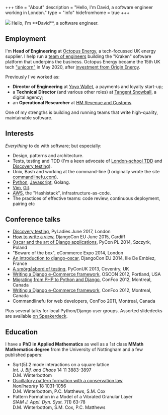 +++ 
title = "About"
description = "Hello, I'm David, a software engineer working in London." 
type = "info"
hidefromhome = true
+++

<img id="about-photo" src="https://gravatar.com/avatar/52d39c7b27386ca98bc016119d95b8b8?s=180" />
Hello, I'm **David**, a software engineer.

## Employment

I'm **Head of Engineering** at [Octopus Energy](https://octopus.energy), a tech-focussed UK energy
supplier. I help run a [team of engineers](https://tech.octopus.energy) building the "Kraken" software platform that underpins the
business. Octopus Energy became the 15th UK tech ["unicorn"](https://en.wikipedia.org/wiki/Unicorn_(finance)) in May 2020,
after [investment from Origin Energy](https://octopus.energy/blog/octopus-energy-achieves-unicorn-status-investment-origin-energy/).

Previously I've worked as:

- **Director of Engineering** at [Yoyo Wallet](http://yoyowallet.com/), a payments
and loyalty start-up;
- a **Technical Director** (and various other roles) at [Tangent Snowball](http://www.tangent.co.uk/), a digital agency;
- an **Operational Researcher** at [HM Revenue and Customs](https://www.gov.uk/government/organisations/hm-revenue-customs).

One of my strengths is building and running teams that write high-quality, maintainable software.

## Interests

_Everything_ to do with software; but especially:

- Design, patterns and architecture.
- Tests, testing and TDD (I'm a keen advocate of [London-school TDD](https://github.com/testdouble/contributing-tests/wiki/London-school-TDD)
 and [Discovery testing](https://github.com/testdouble/contributing-tests/wiki/Discovery-Testing)).
- Unix, Bash and working at the command-line (I originally wrote the site
    [commandlinefu.com](http://www.commandlinefu.com)).
- [Python](/tags/python/), [Javascript](/tags/javascript/), Golang.
- [Vim](/tags/vim/), [Git](/tags/git/).
- [AWS](/tags/aws/), the "Hashistack", infrastructure-as-code.
- The practices of effective teams: code review, continuous deployment, pairing etc

## Conference talks

- [Discovery testing](https://drive.google.com/open?id=142N9hev79SAwfSoAbknTNaciF__g0T-IKXZgmTe4VLM), PyLadies June 2017, London
- [How to write a view](https://speakerdeck.com/codeinthehole/how-to-write-a-view), DjangoCon EU June 2015, Cardiff
- [Oscar and the art of Django applications](http://pl.pycon.org/2014/en/aktualnosci,David-Winterbottom-will-give-a-presentation-on-PyCon-PL-2014,28), PyCon PL 2014, Szczyrk, Poland
- "Beware of the box", eCommerce Expo 2014, London
- [An introduction to django-oscar](https://www.youtube.com/watch?v=o4ol6EzGDSw), DjangoCon EU 2014, Ille De Embiez, France
- [A smörgåsbord of testing](https://speakerdeck.com/codeinthehole/a-smorgasbord-of-testing), PyConUK 2013, Coventry,  UK
- [Writing a Django e-Commerce framework](https://speakerdeck.com/codeinthehole/writing-a-django-e-commerce-framework-1), OSCON 2012, Portland, USA
- [Migrating from PHP to Python and Django](https://speakerdeck.com/codeinthehole/migrating-from-php-to-python-and-django), ConFoo 2012, Montreal, Canada
- [Writing a Django e-Commerce framework](https://speakerdeck.com/codeinthehole/writing-a-django-e-commerce-framework), ConFoo 2012, Montreal, Canada
- Commandlinefu for web developers, ConFoo 2011, Montreal, Canada

Plus several talks for local Python/Django user groups. Assorted slidedecks are available [on Speakerdeck](https://speakerdeck.com/codeinthehole).

## Education

I have a <strong>PhD in Applied Mathematics</strong> as well as a 1st class <strong>MMath Mathematics degree</strong> from the University of Nottingham and a
few published papers:

<ul>
    <li>Sqrt(5):2 mode interactions on a square lattice<br/>
    <em>Int. J. Bif. and Chaos</em> 14 11 3883-3897<br/>
    D.M. Winterbottom
    </li>
    <li><a href="http://stacks.iop.org/0951-7715/18/1031">Oscillatory pattern formation with a conservation law</a><br/>
    <em>Nonlinearity</em> 18 1031-1056<br/>
    D.M. Winterbottom, P.C. Matthews, S.M. Cox
    </li>
    <li>Pattern Formation in a Model of a Vibrated Granular Layer<br/>
    <em>SIAM J. Appl. Dyn. Syst.</em> 7(1) 63-78<br/>
    D.M. Winterbottom, S.M. Cox, P.C. Matthews
    </li>
</ul>
